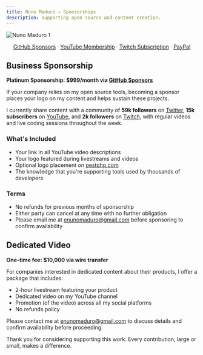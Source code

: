```yaml
---
title: Nuno Maduro — Sponsorships
description: Supporting open source and content creation.
---
```


![Nuno Maduro 1](https://nunomaduro.com/sponsorships.1.jpg?v=1)

<center>
<a href="https://github.com/sponsors/nunomaduro">GitHub Sponsors</a> · <a href="https://youtube.com/nunomaduro/join">YouTube Membership</a> · <a href="https://twitch.tv/subs/enunomaduro">Twitch Subscription</a> · <a href="https://paypal.com/paypalme/enunomaduro">PayPal</a>
</center>

## Business Sponsorship

**Platinum Sponsorship: $999/month via [GitHub Sponsors](https://github.com/sponsors/nunomaduro)**

If your company relies on my open source tools, becoming a sponsor places your logo on my content and helps sustain these projects.

I currently share content with a community of **59k followers** on [Twitter](https://twitter.com/enunomaduro), **15k subscribers** on [YouTube](https://youtube.com/nunomaduro), and **2k followers** on [Twitch](https://twitch.tv/enunomaduro), with regular videos and live coding sessions throughout the week.

### What's Included
- Your link in all YouTube video descriptions
- Your logo featured during livestreams and videos
- Optional logo placement on [pestphp.com](https://pestphp.com)
- The knowledge that you're supporting tools used by thousands of developers

### Terms
- No refunds for previous months of sponsorship
- Either party can cancel at any time with no further obligation
- Please email me at [enunomaduro@gmail.com](mailto:enunomaduro@gmail.com) before sponsoring to confirm availability

## Dedicated Video

**One-time fee: $10,000 via wire transfer**

For companies interested in dedicated content about their products, I offer a package that includes:
- 2-hour livestream featuring your product
- Dedicated video on my YouTube channel
- Promotion (of the video) across all my social platforms
- No refunds policy

Please contact me at [enunomaduro@gmail.com](mailto:enunomaduro@gmail.com) to discuss details and confirm availability before proceeding.

Thank you for considering supporting this work. Every contribution, large or small, makes a difference.
